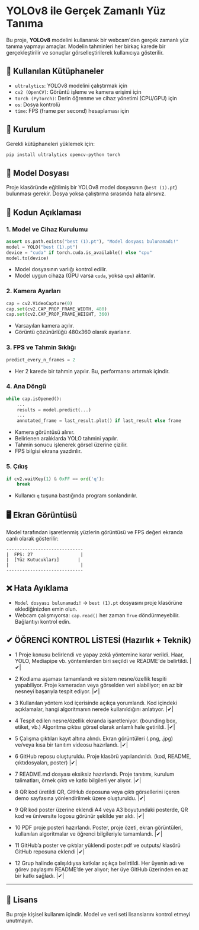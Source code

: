 
# YOLOv8 ile Gerçek Zamanlı Yüz Tanıma

Bu proje, **YOLOv8** modelini kullanarak bir webcam'den gerçek zamanlı yüz tanıma yapmayı amaçlar. Modelin tahminleri her birkaç karede bir gerçekleştirilir ve sonuçlar görselleştirilerek kullanıcıya gösterilir.

## 🧠 Kullanılan Kütüphaneler

- `ultralytics`: YOLOv8 modelini çalıştırmak için
- `cv2 (OpenCV)`: Görüntü işleme ve kamera erişimi için
- `torch (PyTorch)`: Derin öğrenme ve cihaz yönetimi (CPU/GPU) için
- `os`: Dosya kontrolü
- `time`: FPS (frame per second) hesaplaması için

## 🔧 Kurulum

Gerekli kütüphaneleri yüklemek için:

```bash
pip install ultralytics opencv-python torch
```

## 📁 Model Dosyası

Proje klasöründe eğitilmiş bir YOLOv8 model dosyasının (`best (1).pt`) bulunması gerekir. Dosya yoksa çalıştırma sırasında hata alırsınız.

## 🚀 Kodun Açıklaması

### 1. Model ve Cihaz Kurulumu

```python
assert os.path.exists("best (1).pt"), "Model dosyası bulunamadı!"
model = YOLO("best (1).pt")
device = "cuda" if torch.cuda.is_available() else "cpu"
model.to(device)
```

- Model dosyasının varlığı kontrol edilir.
- Model uygun cihaza (GPU varsa `cuda`, yoksa `cpu`) aktarılır.

### 2. Kamera Ayarları

```python
cap = cv2.VideoCapture(0)
cap.set(cv2.CAP_PROP_FRAME_WIDTH, 480)
cap.set(cv2.CAP_PROP_FRAME_HEIGHT, 360)
```

- Varsayılan kamera açılır.
- Görüntü çözünürlüğü 480x360 olarak ayarlanır.

### 3. FPS ve Tahmin Sıklığı

```python
predict_every_n_frames = 2
```

- Her 2 karede bir tahmin yapılır. Bu, performansı artırmak içindir.

### 4. Ana Döngü

```python
while cap.isOpened():
    ...
    results = model.predict(...)
    ...
    annotated_frame = last_result.plot() if last_result else frame
```

- Kamera görüntüsü alınır.
- Belirlenen aralıklarda YOLO tahmini yapılır.
- Tahmin sonucu işlenerek görsel üzerine çizilir.
- FPS bilgisi ekrana yazdırılır.

### 5. Çıkış

```python
if cv2.waitKey(1) & 0xFF == ord('q'):
    break
```

- Kullanıcı `q` tuşuna bastığında program sonlandırılır.

## 🖥️ Ekran Görüntüsü

Model tarafından işaretlenmiş yüzlerin görüntüsü ve FPS değeri ekranda canlı olarak gösterilir:

```
-----------------------------
|  FPS: 27                  |
|  [Yüz Kutucukları]       |
|                           |
-----------------------------
```

## ❌ Hata Ayıklama

- `Model dosyası bulunamadı!` → `best (1).pt` dosyasını proje klasörüne eklediğinizden emin olun.
- Webcam çalışmıyorsa: `cap.read()` her zaman `True` döndürmeyebilir. Bağlantıyı kontrol edin.
## ✔ ÖĞRENCİ KONTROL LİSTESİ (Hazırlık + Teknik)
- 1 Proje konusu belirlendi ve yapay zekâ yöntemine karar verildi. Haar, YOLO, Mediapipe vb. yöntemlerden biri seçildi ve README'de belirtildi. |✔|

- 2 Kodlama aşaması tamamlandı ve sistem nesne/özellik tespiti yapabiliyor. Proje kameradan veya görselden veri alabiliyor; en az bir nesneyi başarıyla tespit ediyor. |✔|

- 3 Kullanılan yöntem kod içerisinde açıkça yorumlandı. Kod içindeki açıklamalar, hangi algoritmanın nerede kullanıldığını anlatıyor. |✔|

- 4 Tespit edilen nesne/özellik ekranda işaretleniyor. (bounding box, etiket, vb.) Algoritma çıktısı görsel olarak anlamlı hale getirildi. |✔|

- 5 Çalışma çıktıları kayıt altına alındı. Ekran görüntüleri (.png, .jpg) ve/veya kısa bir tanıtım videosu hazırlandı. |✔|

- 6 GitHub reposu oluşturuldu. Proje klasörü yapılandırıldı. (kod, README, çıktıdosyaları, poster) |✔|

- 7 README.md dosyası eksiksiz hazırlandı. Proje tanıtımı, kurulum talimatları, örnek çıktı ve katkı bilgileri yer alıyor. |✔|

- 8 QR kod üretildi QR, GitHub deposuna veya çıktı görsellerini içeren demo sayfasına yönlendirilmek üzere oluşturuldu. |✔|

- 9 QR kod poster üzerine eklendi A4 veya A3 boyutundaki posterde, QR kod ve üniversite logosu görünür şekilde yer aldı. |✔|

- 10 PDF proje posteri hazırlandı. Poster, proje özeti, ekran görüntüleri, kullanılan algoritmalar ve öğrenci bilgileriyle tamamlandı. |✔|

- 11 GitHub’a poster ve çıktılar yüklendi poster.pdf ve outputs/ klasörü GitHub reposuna eklendi |✔|

- 12 Grup halinde çalışıldıysa katkılar açıkça belirtildi. Her üyenin adı ve görev paylaşımı README’de yer alıyor; her üye GitHub üzerinden en az bir katkı sağladı. |✔|

---
## 📜 Lisans

Bu proje kişisel kullanım içindir. Model ve veri seti lisanslarını kontrol etmeyi unutmayın.
